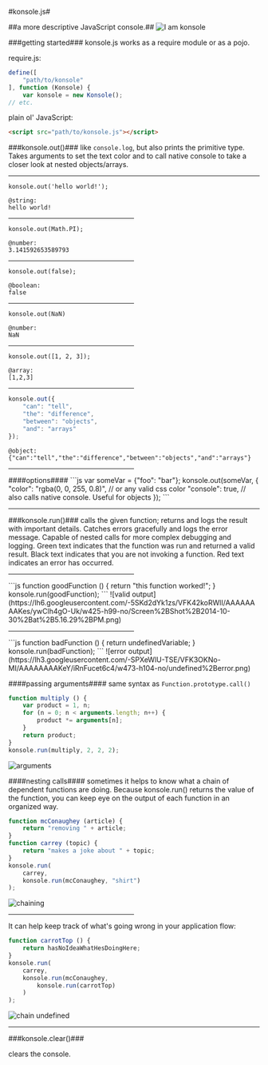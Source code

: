 #konsole.js#


##a more descriptive JavaScript console.##
![I am konsole](https://lh6.googleusercontent.com/-yF0Z7tZ7i3g/VFK-nbe2tfI/AAAAAAAAKfs/DGHoL3WM-8w/w101-h30-no/Screen%2BShot%2B2014-10-30%2Bat%2B5.41.16%2BPM.png)


###getting started###
konsole.js works as a require module or as a pojo.

require.js:
```js
define([
	"path/to/konsole"
], function (Konsole) {
	var konsole = new Konsole();
// etc.
```

plain ol' JavaScript:
```html
<script src="path/to/konsole.js"></script>
```

###konsole.out()###
like `console.log`, but also prints the primitive type.  Takes arguments to set the text color and to call native console to take a closer look at nested objects/arrays.
<hr>

`konsole.out('hello world!');`
```
@string:
hello world!
```
<hr width="50%">

`konsole.out(Math.PI);`
```
@number:
3.141592653589793 
```
<hr width="50%">

`konsole.out(false);`
```
@boolean:
false
```
<hr width="50%">

`konsole.out(NaN)`
```
@number:
NaN 
```
<hr width="50%">

`konsole.out([1, 2, 3]);`
```
@array:
[1,2,3] 
```
<hr width="50%">

```js
konsole.out({
    "can": "tell",
    "the": "difference",
    "between": "objects",
    "and": "arrays"
});
```
```
@object:
{"can":"tell","the":"difference","between":"objects","and":"arrays"}
```
<hr width="50%">
####options####
```js
var someVar = {"foo": "bar"};
konsole.out(someVar, {
	"color": "rgba(0, 0, 255, 0.8)", // or any valid css color
    "console": true, // also calls native console.  Useful for objects
});
```
<hr>

###konsole.run()###
calls the given function; returns and logs the result with important details.  Catches errors gracefully and logs the error message.  Capable of nested calls for more complex debugging and logging.  Green text indicates that the function was run and returned a valid result.  Black text indicates that you are not invoking a function.  Red text indicates an error has occurred.

<hr width="50%">
```js
function goodFunction () {
	return "this function worked!";
}
konsole.run(goodFunction);
```
![valid output](https://lh6.googleusercontent.com/-5SKd2dYk1zs/VFK42koRWlI/AAAAAAAAKes/ywClh4gO-Uk/w425-h99-no/Screen%2BShot%2B2014-10-30%2Bat%2B5.16.29%2BPM.png)

<hr width="50%">
```js
function badFunction () {
	return undefinedVariable;
}
konsole.run(badFunction);
```
![error output](https://lh3.googleusercontent.com/-SPXeWlU-TSE/VFK3OKNo-MI/AAAAAAAAKeY/iRnFucet6c4/w473-h104-no/undefined%2Berror.png)

####passing arguments####
same syntax as `Function.prototype.call()`
```js
function multiply () {
	var product = 1, n;
	for (n = 0; n < arguments.length; n++) {
    	product *= arguments[n];
    }
    return product;
}
konsole.run(multiply, 2, 2, 2);
```
![arguments](https://lh3.googleusercontent.com/-EvrzruiOz-k/VFK6xPgpmJI/AAAAAAAAKe8/wzIa0pCXp6U/w425-h153-no/Screen%2BShot%2B2014-10-30%2Bat%2B5.24.48%2BPM.png)

####nesting calls####
sometimes it helps to know what a chain of dependent functions are doing.  Because konsole.run() returns the value of the function, you can keep eye on the output of each function in an organized way.
```js
function mcConaughey (article) {
	return "removing " + article;
}
function carrey (topic) {
	return "makes a joke about " + topic;
}
konsole.run(
	carrey, 
	konsole.run(mcConaughey, "shirt")
);
```
![chaining](https://lh6.googleusercontent.com/-5o8KDCrUUqw/VFK8rIfOv2I/AAAAAAAAKfM/QcyryhkdwQU/w423-h209-no/Screen%2BShot%2B2014-10-30%2Bat%2B5.32.55%2BPM.png)

<hr width="50%">
It can help keep track of what's going wrong in your application flow:

```js
function carrotTop () {
	return hasNoIdeaWhatHesDoingHere;
}
konsole.run(
	carrey, 
	konsole.run(mcConaughey, 
    	konsole.run(carrotTop)
    )
);
```
![chain undefined](https://lh3.googleusercontent.com/-z142WA2ufrY/VFK9ljNTACI/AAAAAAAAKfg/xygmQPdpO2o/w418-h106-no/Screen%2BShot%2B2014-10-30%2Bat%2B5.36.53%2BPM.png)

<hr>
###konsole.clear()###

clears the console.
